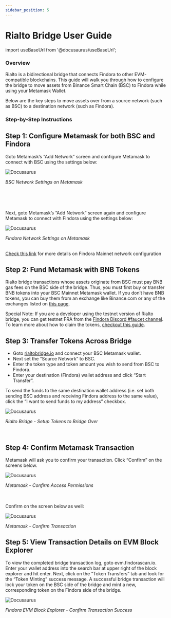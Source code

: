 ```yaml
---
sidebar_position: 5
---
```


# Rialto Bridge User Guide

import useBaseUrl from '@docusaurus/useBaseUrl';

### Overview ###
Rialto is a bidirectional bridge that connects Findora to other EVM-compatible blockchains. This guide will walk you through how to configure the bridge to move assets from Binance Smart Chain (BSC) to Findora while using your Metamask Wallet.

Below are the key steps to move assets over from a source network (such as BSC) to a destination network (such as Findora). 

### Step-by-Step Instructions ###

## Step 1: Configure Metamask for both BSC and Findora

Goto Metamask’s “Add Network” screen and configure Metamask to connect with BSC using the settings below:

![Docusaurus](/img/guides/rialto-guide/metamask-1.png)
<!-- # <img src={useBaseUrl("/img/guides/rialto-guide/metamask-1.png")} width="80%" height="40%"/>  -->
<em>BSC Network Settings on Metamask</em>

<br/><br/><br/>

Next, goto Metamask’s “Add Network” screen again and configure Metamask to connect with Findora using the settings below:

![Docusaurus](/img/guides/rialto-guide/metamask-2.png)
<!-- # <img src={useBaseUrl("/img/guides/rialto-guide/metamask-2.png")} width="80%" height="40%"/> -->
<em>Findora Network Settings on Metamask</em>
<br/><br/>

[Check this link](/docs/networks/Mainnet) for more details on Findora Mainnet network configuration

## Step 2: Fund Metamask with BNB Tokens

Rialto bridge transactions whose assets originate from BSC must pay BNB gas fees on the BSC side of the bridge. Thus, you must first buy or transfer BNB tokens into your BSC Mainnet Metamask wallet. If you don’t have BNB tokens, you can buy them from an exchange like Binance.com or any of the exchanges listed on [this page](https://coinmarketcap.com/currencies/bnb/markets/).


Special Note: If you are a developer using the testnet version of Rialto bridge, you can get testnet FRA from the [Findora Discord #faucet channel](https://discord.gg/NXhZr6H2qt). To learn more about how to claim the tokens, [checkout this guide](/docs/guides/Faucet/faucet).


## Step 3: Transfer Tokens Across Bridge
- Goto [rialtobridge.io](https://rialtobridge.io) and connect your BSC Metamask wallet.
- Next set the “Source Network” to BSC.
- Enter the token type and token amount you wish to send from BSC to Findora.
- Enter your destination (Findora) wallet address and click “Start Transfer”. 

To send the funds to the same destination wallet address (i.e. set both sending BSC address and receiving Findora address to the same value), click the “I want to send funds to my address” checkbox.

![Docusaurus](/img/guides/rialto-guide/rialto-1.png)
<!-- # <img src={useBaseUrl("/img/guides/rialto-guide/rialto-1.png")} width="80%" height="40%"/> -->
<em>Rialto Bridge - Setup Tokens to Bridge Over</em>

<br/>

## Step 4: Confirm Metamask Transaction
Metamask will ask you to confirm your transaction. Click “Confirm” on the screens below.


![Docusaurus](/img/guides/rialto-guide/metamask-3.png)
<!-- # <img src={useBaseUrl("/img/guides/rialto-guide/metamask-3.png")} width="80%" height="40%"/> -->
<em>Metamask - Confirm Access Permissions</em>

<br/><br/>
Confirm on the screen below as well:

![Docusaurus](/img/guides/rialto-guide/metamask-4.png)
<!-- # <img src={useBaseUrl("/img/guides/rialto-guide/metamask-4.png")} width="80%" height="40%"/> -->
<em>Metamask - Confirm Transaction</em>

## Step 5: View Transaction Details on EVM Block Explorer

To view the completed bridge transaction log, goto evm.findorascan.io. Enter your wallet address into the search bar at upper right of the block explorer and hit enter. Next, click on the “Token Transfers” tab and look for the “Token Minting” success message. A successful bridge transaction will lock your token on the BSC side of the bridge and mint a new, corresponding token on the Findora side of the bridge.


![Docusaurus](/img/guides/rialto-guide/block-explorer-1.png)
<!-- # <img src={useBaseUrl("/img/guides/rialto-guide/block-explorer-1.png")} width="80%" height="40%"/> -->
<em>Findora EVM Block Explorer - Confirm Transaction Success</em>


